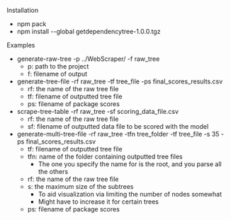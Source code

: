 Installation
- npm pack
- npm install --global getdependencytree-1.0.0.tgz

Examples
- generate-raw-tree -p ../WebScraper/ -f raw_tree
  - p: path to the project
  - f: filename of output
- generate-tree-file -rf raw_tree -tf tree_file -ps final_scores_results.csv
  - rf: the name of the raw tree file
  - tf: filename of outputted tree file
  - ps: filename of package scores
- scrape-tree-table -rf raw_tree -sf scoring_data_file.csv
  - rf: the name of the raw tree file
  - sf: filename of outputted data file to be scored with the model
- generate-multi-tree-file -rf raw_tree -tfn tree_folder -tf tree_file -s 35 -ps final_scores_results.csv
  - tf: filename of outputted tree file
  - tfn: name of the folder containing outputted tree files
    - The one you specify the name for is the root, and you parse all the others
  - rf: the name of the raw tree file
  - s: the maximum size of the subtrees
    - To aid visualization via limiting the number of nodes somewhat
    - Might have to increase it for certain trees
  - ps: filename of package scores
